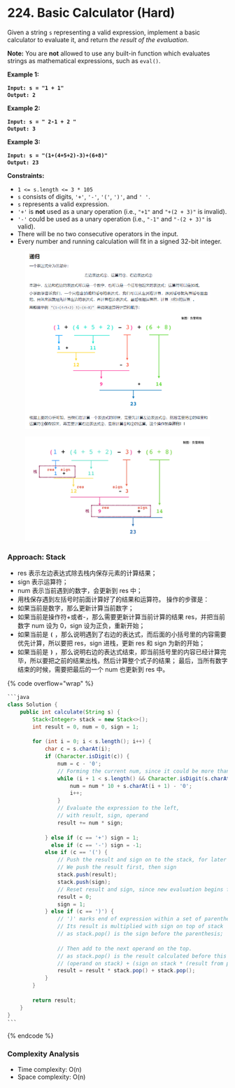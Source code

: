 # 224. Basic Calculator (Hard)

Given a string `s` representing a valid expression, implement a basic calculator to evaluate it, and return _the result of the evaluation_.

**Note:** You are **not** allowed to use any built-in function which evaluates strings as mathematical expressions, such as `eval()`.

&#x20;

**Example 1:**

<pre><code><strong>Input: s = "1 + 1"
</strong><strong>Output: 2
</strong></code></pre>

**Example 2:**

<pre><code><strong>Input: s = " 2-1 + 2 "
</strong><strong>Output: 3
</strong></code></pre>

**Example 3:**

<pre><code><strong>Input: s = "(1+(4+5+2)-3)+(6+8)"
</strong><strong>Output: 23
</strong></code></pre>

&#x20;

**Constraints:**

* `1 <= s.length <= 3 * 105`
* `s` consists of digits, `'+'`, `'-'`, `'('`, `')'`, and `' '`.
* `s` represents a valid expression.
* `'+'` is **not** used as a unary operation (i.e., `"+1"` and `"+(2 + 3)"` is invalid).
* `'-'` could be used as a unary operation (i.e., `"-1"` and `"-(2 + 3)"` is valid).
* There will be no two consecutive operators in the input.
* Every number and running calculation will fit in a signed 32-bit integer.

<figure><img src="../../../.gitbook/assets/image (37) (1) (1).png" alt=""><figcaption></figcaption></figure>

<figure><img src="../../../.gitbook/assets/image (5) (1).png" alt="" width="563"><figcaption></figcaption></figure>

### Approach: Stack

* res 表示左边表达式除去栈内保存元素的计算结果；&#x20;
* sign 表示运算符；&#x20;
* num 表示当前遇到的数字，会更新到 res 中；&#x20;
* 用栈保存遇到左括号时前面计算好了的结果和运算符。 操作的步骤是：
* 如果当前是数字，那么更新计算当前数字；&#x20;
* 如果当前是操作符+或者-，那么需要更新计算当前计算的结果 res，并把当前数字 num 设为 0，sign 设为正负，重新开始；&#x20;
* 如果当前是 **`(`** ，那么说明遇到了右边的表达式，而后面的小括号里的内容需要优先计算，所以要把 res，sign 进栈，更新 res 和 sign 为新的开始；&#x20;
* 如果当前是 **`)`** ，那么说明右边的表达式结束，即当前括号里的内容已经计算完毕，所以要把之前的结果出栈，然后计算整个式子的结果； 最后，当所有数字结束的时候，需要把最后的一个 num 也更新到 res 中。

{% code overflow="wrap" %}
````java
```java
class Solution {
    public int calculate(String s) {
        Stack<Integer> stack = new Stack<>();
        int result = 0, num = 0, sign = 1;

        for (int i = 0; i < s.length(); i++) {
            char c = s.charAt(i);
            if (Character.isDigit(c)) {
                num = c - '0';
                // Forming the current num, since it could be more than one digit
                while (i + 1 < s.length() && Character.isDigit(s.charAt(i + 1))) {
                    num = num * 10 + s.charAt(i + 1) - '0';
                    i++;
                }
                // Evaluate the expression to the left,
                // with result, sign, operand
                result += num * sign;
                
            } else if (c == '+') sign = 1;
              else if (c == '-') sign = -1;
            else if (c == '(') {
                // Push the result and sign on to the stack, for later
                // We push the result first, then sign
                stack.push(result);
                stack.push(sign);
                // Reset result and sign, since new evaluation begins for the new sub-expression
                result = 0;
                sign = 1;
            } else if (c == ')') {
                // ')' marks end of expression within a set of parenthesis
                // Its result is multiplied with sign on top of stack
                // as stack.pop() is the sign before the parenthesis;
                
                // Then add to the next operand on the top.
                // as stack.pop() is the result calculated before this parenthesis
                // (operand on stack) + (sign on stack * (result from parenthesis))
                result = result * stack.pop() + stack.pop();
            }
        }

        return result;
    }
}
```
````
{% endcode %}

### Complexity Analysis

* Time complexity: O(n)
* Space complexity: O(n)
